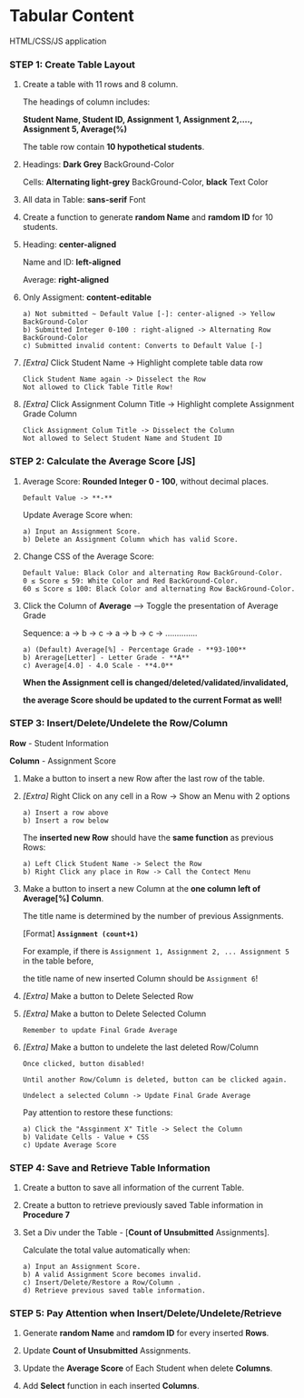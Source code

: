 # Tabular Content

HTML/CSS/JS application


### STEP 1:   Create Table Layout 
1.  Create a table with 11 rows and 8 column.

    The headings of column includes:  
    
    **Student Name, Student ID, Assignment 1, Assignment 2,...., Assignment 5, Average(%)**

    The table row contain **10 hypothetical students**.

2.  Headings:   **Dark Grey** BackGround-Color

    Cells:   **Alternating light-grey** BackGround-Color, **black** Text Color

3.  All data in Table:   **sans-serif** Font

4.  Create a function to generate **random Name** and **ramdom ID** for 10 students.

5.  Heading: **center-aligned**

    Name and ID: **left-aligned**

    Average: **right-aligned**    

6.  Only Assigment:  **content-editable**

        a) Not submitted ~ Default Value [-]: center-aligned -> Yellow BackGround-Color
        b) Submitted Integer 0-100 : right-aligned -> Alternating Row BackGround-Color
        c) Submitted invalid content: Converts to Default Value [-]

7.  *[Extra]* Click Student Name -> Highlight complete table data row

        Click Student Name again -> Disselect the Row
        Not allowed to Click Table Title Row!

8.  *[Extra]* Click Assignment Column Title -> Highlight complete Assignment Grade Column

        Click Assignment Colum Title -> Disselect the Column
        Not allowed to Select Student Name and Student ID


### STEP 2:   Calculate the Average Score [JS]
1.  Average Score: **Rounded Integer 0 - 100**, without decimal places. 

        Default Value -> **-**

    Update Average Score when:

        a) Input an Assignment Score.
        b) Delete an Assignment Column which has valid Score.

2.  Change CSS of the Average Score:

        Default Value: Black Color and alternating Row BackGround-Color.
        0 ≤ Score ≤ 59: White Color and Red BackGround-Color.
        60 ≤ Score ≤ 100: Black Color and alternating Row BackGround-Color.

3.  Click the Column of **Average** —> Toggle the presentation of Average Grade

    Sequence: a -> b -> c -> a -> b -> c -> ..............

        a) (Default) Average[%] - Percentage Grade - **93-100**
        b) Arerage[Letter] - Letter Grade - **A**
        c) Average[4.0] - 4.0 Scale - **4.0**

    **When the Assignment cell is changed/deleted/validated/invalidated,**     

    **the average Score should be updated to the current Format as well!**
 

### STEP 3:   Insert/Delete/Undelete the Row/Column 
**Row** - Student Information

**Column** - Assignment Score

1.  Make a button to insert a new Row after the last row of the table.

2.  *[Extra]* Right Click on any cell in a Row -> Show an Menu with 2 options

        a) Insert a row above
        b) Insert a row below

     The **inserted new Row** should have the **same function** as previous Rows:

        a) Left Click Student Name -> Select the Row
        b) Right Click any place in Row -> Call the Contect Menu

3.  Make a button to insert a new Column at the **one column left of Average[%] Column**.

    The title name is determined by the number of previous Assignments.

    [Format]  **`Assignment (count+1)`**

    For example, if there is `Assignment 1, Assignment 2, ... Assignment 5` in the table before,

    the title name of new inserted Column should be `Assignment 6`!

4.  *[Extra]* Make a button to Delete Selected Row

5.  *[Extra]* Make a button to Delete Selected Column

        Remember to update Final Grade Average

6.  *[Extra]* Make a button to undelete the last deleted Row/Column

        Once clicked, button disabled!

        Until another Row/Column is deleted, button can be clicked again.
        
        Undelect a selected Column -> Update Final Grade Average

     Pay attention to restore these functions:

        a) Click the "Assginment X" Title -> Select the Column
        b) Validate Cells - Value + CSS
        c) Update Average Score



### STEP 4:   Save and Retrieve Table Information

1.  Create a button to save all information of the current Table.

2.  Create a button to retrieve previously saved Table information in **Procedure 7**

3.  Set a Div under the Table - [**Count of Unsubmitted** Assignments].

    Calculate the total value automatically when:

        a) Input an Assignment Score.
        b) A valid Assignment Score becomes invalid.
        c) Insert/Delete/Restore a Row/Column .
        d) Retrieve previous saved table information.


### STEP 5:   Pay Attention when Insert/Delete/Undelete/Retrieve
1.  Generate **random Name** and **ramdom ID** for every inserted **Rows**.

2.  Update **Count of Unsubmitted** Assignments.

3.  Update the **Average Score** of Each Student when delete **Columns**.

4.  Add **Select** function in each inserted **Columns**.